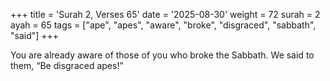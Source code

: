 +++
title = 'Surah 2, Verses 65'
date = '2025-08-30'
weight = 72
surah = 2
ayah = 65
tags = ["ape", "apes", "aware", "broke", "disgraced", "sabbath", "said"]
+++

You are already aware of those of you who broke the Sabbath. We said to them, “Be disgraced apes!”